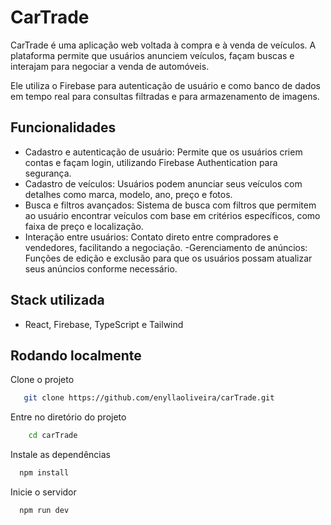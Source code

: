 
# CarTrade
CarTrade é uma aplicação web voltada à compra e à venda de veículos. A plataforma permite que usuários anunciem veículos, façam buscas e interajam para negociar a venda de automóveis.

Ele utiliza o Firebase para autenticação de usuário e como banco de dados em tempo real para consultas filtradas e para armazenamento de imagens.

## Funcionalidades

- Cadastro e autenticação de usuário: Permite que os usuários criem contas e façam login, utilizando Firebase Authentication para segurança.
- Cadastro de veículos: Usuários podem anunciar seus veículos com detalhes como marca, modelo, ano, preço e fotos.
- Busca e filtros avançados: Sistema de busca com filtros que permitem ao usuário encontrar veículos com base em critérios específicos, como faixa de preço e localização.
- Interação entre usuários: Contato direto entre compradores e vendedores, facilitando a negociação.
-Gerenciamento de anúncios: Funções de edição e exclusão para que os usuários possam atualizar seus anúncios conforme necessário.

## Stack utilizada

- React, Firebase, TypeScript e Tailwind


## Rodando localmente

Clone o projeto

```bash
   git clone https://github.com/enyllaoliveira/carTrade.git
```

Entre no diretório do projeto

```bash
    cd carTrade
```

Instale as dependências

```bash
  npm install
```

Inicie o servidor

```bash
  npm run dev
```

